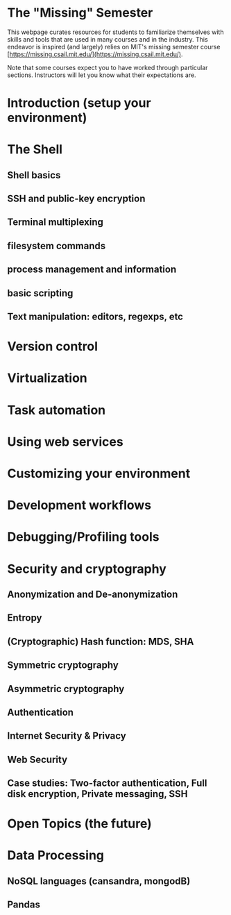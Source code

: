 # The "Missing" Semester

This webpage curates resources for students to familiarize themselves with skills and tools that are used in many courses and in the industry. This endeavor is inspired (and largely) relies on MIT's missing semester course [https://missing.csail.mit.edu/](https://missing.csail.mit.edu/).

Note that some courses expect you to have worked through particular sections. Instructors will let you know what their expectations are.

# Introduction (setup your environment)

# The Shell

## Shell basics
## SSH and public-key encryption
## Terminal multiplexing
## filesystem commands
## process management and information
## basic scripting
## Text manipulation: editors, regexps, etc

# Version control
# Virtualization
# Task automation
# Using web services
# Customizing your environment
# Development workflows
# Debugging/Profiling tools


# Security and cryptography
## Anonymization and De-anonymization
## Entropy
## (Cryptographic) Hash function: MDS, SHA
## Symmetric cryptography
## Asymmetric cryptography
## Authentication
## Internet Security & Privacy
## Web Security
## Case studies: Two-factor authentication, Full disk encryption, Private messaging, SSH


# Open Topics (the future)
# Data Processing
## NoSQL languages (cansandra, mongodB)
## Pandas
